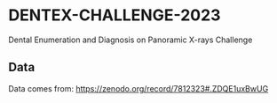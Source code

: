 # DENTEX-CHALLENGE-2023
Dental Enumeration and Diagnosis on Panoramic X-rays Challenge

## Data
Data comes from: https://zenodo.org/record/7812323#.ZDQE1uxBwUG
